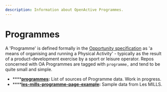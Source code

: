 ```yaml
---
description: Information about OpenActive Programmes.
---
```


# Programmes

A 'Programme' is defined formally in the [Opportunity specification](https://www.openactive.io/modelling-opportunity-data/#programmes-and-brands) as 'a means of organising and running a Physical Activity' - typically as the result of a product-development exercise by a sport or leisure operator. Repos concerned with OA Programmes are tagged with `programme,` and tend to be quite small and simple.

* ****[**programmes**](https://github.com/openactive/programmes)**:** List of sources of Programme data. Work in progress.
* ****[**les-mills-programme-page-example**](https://github.com/openactive/les-mills-programme-page-example)**:** Sample data from Les MILLS.&#x20;

&#x20;&#x20;
